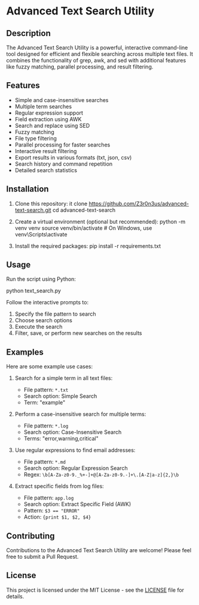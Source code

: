 # Advanced Text Search Utility

## Description

The Advanced Text Search Utility is a powerful, interactive command-line tool designed for efficient and flexible searching across multiple text files. It combines the functionality of grep, awk, and sed with additional features like fuzzy matching, parallel processing, and result filtering.

## Features

- Simple and case-insensitive searches
- Multiple term searches
- Regular expression support
- Field extraction using AWK
- Search and replace using SED
- Fuzzy matching
- File type filtering
- Parallel processing for faster searches
- Interactive result filtering
- Export results in various formats (txt, json, csv)
- Search history and command repetition
- Detailed search statistics

## Installation

1. Clone this repository:
it clone https://github.com/Z3r0n3us/advanced-text-search.git
cd advanced-text-search



2. Create a virtual environment (optional but recommended):
python -m venv venv
source venv/bin/activate # On Windows, use venv\Scripts\activate



3. Install the required packages:
pip install -r requirements.txt



## Usage

Run the script using Python:

python text_search.py


Follow the interactive prompts to:
1. Specify the file pattern to search
2. Choose search options
3. Execute the search
4. Filter, save, or perform new searches on the results

## Examples

Here are some example use cases:

1. Search for a simple term in all text files:
   - File pattern: `*.txt`
   - Search option: Simple Search
   - Term: "example"

2. Perform a case-insensitive search for multiple terms:
   - File pattern: `*.log`
   - Search option: Case-Insensitive Search
   - Terms: "error,warning,critical"

3. Use regular expressions to find email addresses:
   - File pattern: `*.md`
   - Search option: Regular Expression Search
   - Regex: `\b[A-Za-z0-9._%+-]+@[A-Za-z0-9.-]+\.[A-Z|a-z]{2,}\b`

4. Extract specific fields from log files:
   - File pattern: `app.log`
   - Search option: Extract Specific Field (AWK)
   - Pattern: `$3 == "ERROR"`
   - Action: `{print $1, $2, $4}`

## Contributing

Contributions to the Advanced Text Search Utility are welcome! Please feel free to submit a Pull Request.

## License

This project is licensed under the MIT License - see the [LICENSE](https://github.com/Z3r0n3us/Advanced-Text-Search-Utility/blob/main/License) file for details.

